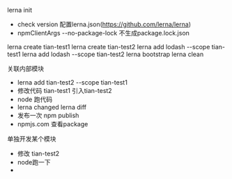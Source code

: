 lerna init
- check version
配置lerna.json(https://github.com/lerna/lerna)
 - npmClientArgs --no-package-lock 不生成package.lock.json

lerna create tian-test1
lerna create tian-test2
lerna add lodash --scope tian-test1
lerna add lodash --scope tian-test2
lerna bootstrap
lerna clean

关联内部模块
- lerna add tian-test2 --scope tian-test1
- 修改代码 tian-test1 引入tian-test2
- node 跑代码
- lerna changed  lerna diff
- 发布一次 npm publish
- npmjs.com 查看package

单独开发某个模块
- 修改 tian-test2
- node跑一下
-
